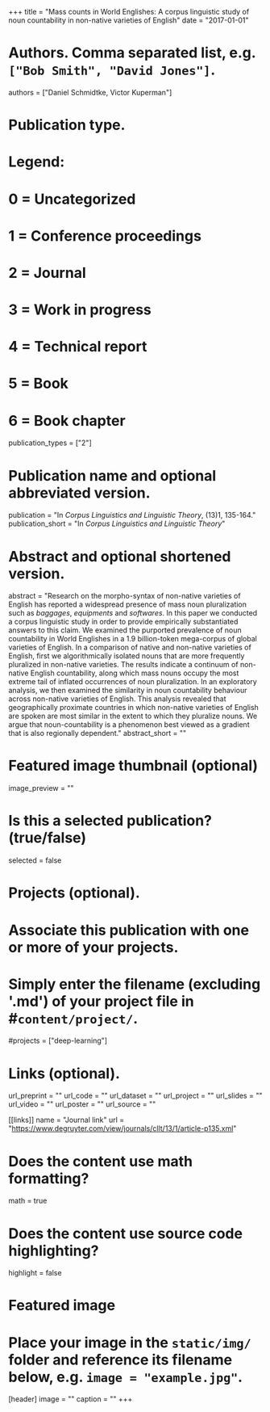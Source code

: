 +++
title = "Mass counts in World Englishes: A corpus linguistic study of noun countability in non-native varieties of English"
date = "2017-01-01"

# Authors. Comma separated list, e.g. `["Bob Smith", "David Jones"]`.
authors = ["Daniel Schmidtke, Victor Kuperman"]

# Publication type.
# Legend:
# 0 = Uncategorized
# 1 = Conference proceedings
# 2 = Journal
# 3 = Work in progress
# 4 = Technical report
# 5 = Book
# 6 = Book chapter
publication_types = ["2"]

# Publication name and optional abbreviated version.
publication = "In *Corpus Linguistics and Linguistic Theory*, (13)1, 135-164."
publication_short = "In *Corpus Linguistics and Linguistic Theory*"

# Abstract and optional shortened version.
abstract = "Research on the morpho-syntax of non-native varieties of English has reported a widespread presence of mass noun pluralization such as *baggages*, *equipments* and *softwares*. In this paper we conducted a corpus linguistic study in order to provide empirically substantiated answers to this claim. We examined the purported prevalence of noun countability in World Englishes in a 1.9 billion-token mega-corpus of global varieties of English. In a comparison of native and non-native varieties of English, first we algorithmically isolated nouns that are more frequently pluralized in non-native varieties. The results indicate a continuum of non-native English countability, along which mass nouns occupy the most extreme tail of inflated occurrences of noun pluralization. In an exploratory analysis, we then examined the similarity in noun countability behaviour across non-native varieties of English. This analysis revealed that geographically proximate countries in which non-native varieties of English are spoken are most similar in the extent to which they pluralize nouns. We argue that noun-countability is a phenomenon best viewed as a gradient that is also regionally dependent."
abstract_short = ""

# Featured image thumbnail (optional)
image_preview = ""

# Is this a selected publication? (true/false)
selected = false

# Projects (optional).
#   Associate this publication with one or more of your projects.
#   Simply enter the filename (excluding '.md') of your project file in #`content/project/`.
#projects = ["deep-learning"]

# Links (optional). 
url_preprint = ""
url_code = ""
url_dataset = ""
url_project = ""
url_slides = ""
url_video = ""
url_poster = ""
url_source = ""

[[links]]
name = "Journal link"
url = "https://www.degruyter.com/view/journals/cllt/13/1/article-p135.xml"

# Does the content use math formatting?
math = true

# Does the content use source code highlighting?
highlight = false

# Featured image
# Place your image in the `static/img/` folder and reference its filename below, e.g. `image = "example.jpg"`.
[header]
image = ""
caption = ""
+++
